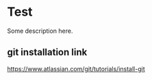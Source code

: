 # Test

Some description here.
## git installation link
https://www.atlassian.com/git/tutorials/install-git
